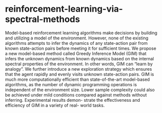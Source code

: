 # reinforcement-learning-via-spectral-methods
Model-based reinforcement learning algorithms make decisions by building and utilizing a model of the environment. However, none of the existing algorithms attempts to infer the dynamics of any state-action pair from known state-action pairs before meeting it for sufficient times. We propose a new model-based method called Greedy Inference Model (GIM) that infers the unknown dynamics from known dynamics based on the internal spectral properties of the environment. In other words, GIM can “learn by analogy”. We further introduce a new exploration strategy which ensures that the agent rapidly and evenly visits unknown state-action pairs. GIM is much more computationally efficient than state-of-the-art model-based algorithms, as the number of dynamic programming operations is independent of the environment size. Lower sample complexity could also be achieved under mild conditions compared against methods without inferring. Experimental results demon- strate the effectiveness and efficiency of GIM in a variety of real- world tasks.
